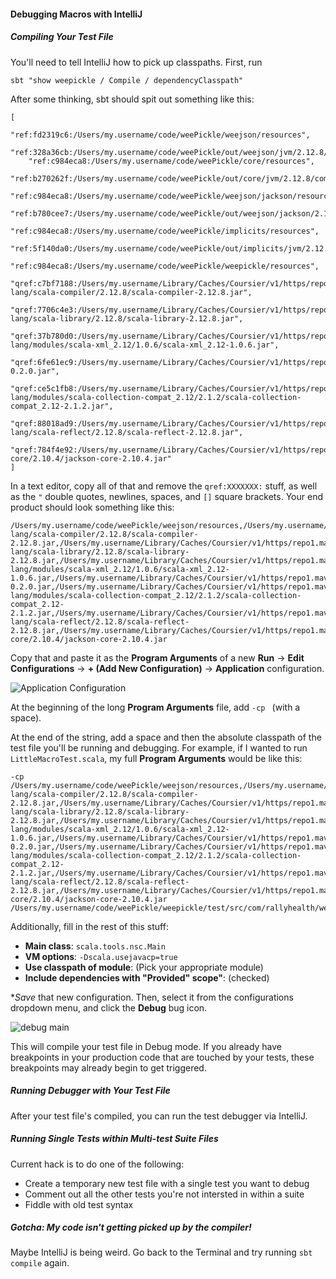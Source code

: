 #### Debugging Macros with IntelliJ

##### Compiling Your Test File
 
You'll need to tell IntelliJ how to pick up classpaths. First, run

```shell script
sbt "show weepickle / Compile / dependencyClasspath"
```

After some thinking, sbt should spit out something like this:

```
[
    "ref:fd2319c6:/Users/my.username/code/weePickle/weejson/resources",
    "ref:328a36cb:/Users/my.username/code/weePickle/out/weejson/jvm/2.12.8/compile/dest/classes",
    "ref:c984eca8:/Users/my.username/code/weePickle/core/resources",
    "ref:b270262f:/Users/my.username/code/weePickle/out/core/jvm/2.12.8/compile/dest/classes",
    "ref:c984eca8:/Users/my.username/code/weePickle/weejson/jackson/resources",
    "ref:b780cee7:/Users/my.username/code/weePickle/out/weejson/jackson/2.12.8/compile/dest/classes",
    "ref:c984eca8:/Users/my.username/code/weePickle/implicits/resources",
    "ref:5f140da0:/Users/my.username/code/weePickle/out/implicits/jvm/2.12.8/compile/dest/classes",
    "ref:c984eca8:/Users/my.username/code/weePickle/weepickle/resources",
    "qref:c7bf7188:/Users/my.username/Library/Caches/Coursier/v1/https/repo1.maven.org/maven2/org/scala-lang/scala-compiler/2.12.8/scala-compiler-2.12.8.jar",
    "qref:7706c4e3:/Users/my.username/Library/Caches/Coursier/v1/https/repo1.maven.org/maven2/org/scala-lang/scala-library/2.12.8/scala-library-2.12.8.jar",
    "qref:37b780d0:/Users/my.username/Library/Caches/Coursier/v1/https/repo1.maven.org/maven2/org/scala-lang/modules/scala-xml_2.12/1.0.6/scala-xml_2.12-1.0.6.jar",
    "qref:6fe61ec9:/Users/my.username/Library/Caches/Coursier/v1/https/repo1.maven.org/maven2/com/lihaoyi/acyclic_2.12/0.2.0/acyclic_2.12-0.2.0.jar",
    "qref:ce5c1fb8:/Users/my.username/Library/Caches/Coursier/v1/https/repo1.maven.org/maven2/org/scala-lang/modules/scala-collection-compat_2.12/2.1.2/scala-collection-compat_2.12-2.1.2.jar",
    "qref:88018ad9:/Users/my.username/Library/Caches/Coursier/v1/https/repo1.maven.org/maven2/org/scala-lang/scala-reflect/2.12.8/scala-reflect-2.12.8.jar",
    "qref:784f4e92:/Users/my.username/Library/Caches/Coursier/v1/https/repo1.maven.org/maven2/com/fasterxml/jackson/core/jackson-core/2.10.4/jackson-core-2.10.4.jar"
]
```

In a text editor, copy all of that and remove the `qref:XXXXXXX:` stuff, as well as the `"` double quotes, 
newlines, spaces, and `[]` square brackets. Your end product should look something like this:

```
/Users/my.username/code/weePickle/weejson/resources,/Users/my.username/code/weePickle/out/weejson/jvm/2.12.8/compile/dest/classes,/Users/my.username/code/weePickle/core/resources,/Users/my.username/code/weePickle/out/core/jvm/2.12.8/compile/dest/classes,/Users/my.username/code/weePickle/weejson/jackson/resources,/Users/my.username/code/weePickle/out/weejson/jackson/2.12.8/compile/dest/classes,/Users/my.username/code/weePickle/implicits/resources,/Users/my.username/code/weePickle/out/implicits/jvm/2.12.8/compile/dest/classes,/Users/my.username/code/weePickle/weepickle/resources,/Users/my.username/Library/Caches/Coursier/v1/https/repo1.maven.org/maven2/org/scala-lang/scala-compiler/2.12.8/scala-compiler-2.12.8.jar,/Users/my.username/Library/Caches/Coursier/v1/https/repo1.maven.org/maven2/org/scala-lang/scala-library/2.12.8/scala-library-2.12.8.jar,/Users/my.username/Library/Caches/Coursier/v1/https/repo1.maven.org/maven2/org/scala-lang/modules/scala-xml_2.12/1.0.6/scala-xml_2.12-1.0.6.jar,/Users/my.username/Library/Caches/Coursier/v1/https/repo1.maven.org/maven2/com/lihaoyi/acyclic_2.12/0.2.0/acyclic_2.12-0.2.0.jar,/Users/my.username/Library/Caches/Coursier/v1/https/repo1.maven.org/maven2/org/scala-lang/modules/scala-collection-compat_2.12/2.1.2/scala-collection-compat_2.12-2.1.2.jar,/Users/my.username/Library/Caches/Coursier/v1/https/repo1.maven.org/maven2/org/scala-lang/scala-reflect/2.12.8/scala-reflect-2.12.8.jar,/Users/my.username/Library/Caches/Coursier/v1/https/repo1.maven.org/maven2/com/fasterxml/jackson/core/jackson-core/2.10.4/jackson-core-2.10.4.jar
```

Copy that and paste it as the **Program Arguments** of a new **Run** -> **Edit Configurations** -> 
**+ (Add New Configuration)** ->  **Application** configuration.

![Application Configuration](readme/mainApplicationIntelliJconfig.png)

At the beginning of the long **Program Arguments** file, add `-cp ` (with a space).


At the end of the string, add a space and then the absolute classpath
of the test file you'll be running and debugging. For example, if I wanted to run `LittleMacroTest.scala`,
my full **Program Arguments** would be like this:

```shell script
-cp /Users/my.username/code/weePickle/weejson/resources,/Users/my.username/code/weePickle/out/weejson/jvm/2.12.8/compile/dest/classes,/Users/my.username/code/weePickle/core/resources,/Users/my.username/code/weePickle/out/core/jvm/2.12.8/compile/dest/classes,/Users/my.username/code/weePickle/weejson/jackson/resources,/Users/my.username/code/weePickle/out/weejson/jackson/2.12.8/compile/dest/classes,/Users/my.username/code/weePickle/implicits/resources,/Users/my.username/code/weePickle/out/implicits/jvm/2.12.8/compile/dest/classes,/Users/my.username/code/weePickle/weepickle/resources,/Users/my.username/Library/Caches/Coursier/v1/https/repo1.maven.org/maven2/org/scala-lang/scala-compiler/2.12.8/scala-compiler-2.12.8.jar,/Users/my.username/Library/Caches/Coursier/v1/https/repo1.maven.org/maven2/org/scala-lang/scala-library/2.12.8/scala-library-2.12.8.jar,/Users/my.username/Library/Caches/Coursier/v1/https/repo1.maven.org/maven2/org/scala-lang/modules/scala-xml_2.12/1.0.6/scala-xml_2.12-1.0.6.jar,/Users/my.username/Library/Caches/Coursier/v1/https/repo1.maven.org/maven2/com/lihaoyi/acyclic_2.12/0.2.0/acyclic_2.12-0.2.0.jar,/Users/my.username/Library/Caches/Coursier/v1/https/repo1.maven.org/maven2/org/scala-lang/modules/scala-collection-compat_2.12/2.1.2/scala-collection-compat_2.12-2.1.2.jar,/Users/my.username/Library/Caches/Coursier/v1/https/repo1.maven.org/maven2/org/scala-lang/scala-reflect/2.12.8/scala-reflect-2.12.8.jar,/Users/my.username/Library/Caches/Coursier/v1/https/repo1.maven.org/maven2/com/fasterxml/jackson/core/jackson-core/2.10.4/jackson-core-2.10.4.jar /Users/my.username/code/weePickle/weepickle/test/src/com/rallyhealth/weepickle/v1/LittleMacroTest.scala
```

Additionally, fill in the rest of this stuff:

- **Main class**: `scala.tools.nsc.Main`
- **VM options**: `-Dscala.usejavacp=true`
- **Use classpath of module**: (Pick your appropriate module)
- **Include dependencies with "Provided" scope"**: (checked)

**Save* that new configuration. Then, select it from the configurations dropdown menu,
and click the **Debug** bug icon.

![debug main](readme/debugConfigurationIntelliJ.png)

This will compile your test file in Debug mode. If you already have breakpoints in your 
production code that are touched by your tests, these breakpoints may already begin to 
get triggered.

##### Running Debugger with Your Test File

After your test file's compiled, you can run the test debugger via IntelliJ.

##### Running Single Tests within Multi-test Suite Files

Current hack is to do one of the following:

- Create a temporary new test file with a single test you want to debug
- Comment out all the other tests you're not intersted in within a suite
- Fiddle with old test syntax


##### Gotcha: My code isn't getting picked up by the compiler!

Maybe IntelliJ is being weird. Go back to the Terminal and try running `sbt compile` again.
